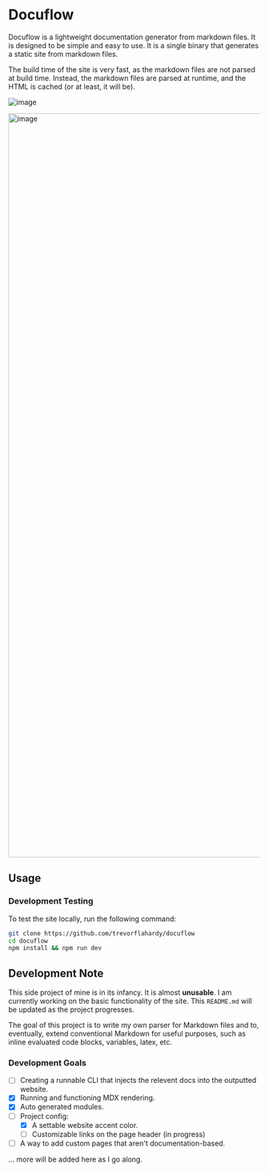 # Docuflow

Docuflow is a lightweight documentation generator from markdown files. It is designed to be simple and easy to use. It is a single binary that generates a static site from markdown files.

The build time of the site is very fast, as the markdown files are not parsed at build time. Instead, the markdown files are parsed at runtime, and the HTML is cached (or at least, it will be).

![image](https://github.com/user-attachments/assets/b02e1dd0-711a-419e-b88d-b4eae7f3cc33)

<img width="1485" alt="image" src="https://github.com/user-attachments/assets/957a1f8a-4810-46f2-a175-0fbb68d448bd">


## Usage

### Development Testing

To test the site locally, run the following command:

```bash
git clone https://github.com/trevorflahardy/docuflow
cd docuflow
npm install && npm run dev
```

## Development Note

This side project of mine is in its infancy. It is almost **unusable**. I am currently working on the basic functionality of the site. This `README.md` will be updated as the project progresses.

The goal of this project is to write my own parser for Markdown files and to, eventually, extend conventional Markdown for useful purposes, such as inline evaluated code
blocks, variables, latex, etc.

### Development Goals

- [ ] Creating a runnable CLI that injects the relevent docs into the outputted website.
- [x] Running and functioning MDX rendering.
- [x] Auto generated modules.
- [ ] Project config:
  - [x] A settable website accent color.
  - [ ] Customizable links on the page header (in progress)
 - [ ] A way to add custom pages that aren't documentation-based. 

... more will be added here as I go along.
